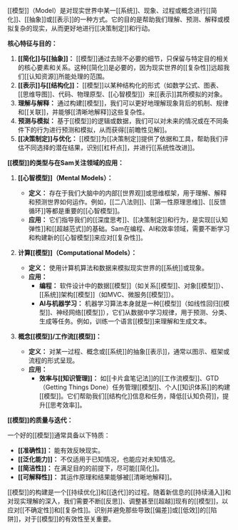 [[模型]]（Model）是对现实世界中某一[[系统]]、现象、过程或概念进行[[简化]]、[[抽象]]或[[表示]]的一种方式。它的目的是帮助我们理解、预测、解释或模拟复杂的现实，从而更好地进行[[决策制定]]和行动。

**核心特征与目的：**

1.  **[[简化]]与[[抽象]]：** [[模型]]通过去除不必要的细节，只保留与特定目的相关的核心要素和关系。这种[[简化]]是必要的，因为现实世界的[[复杂性]]远超我们[[认知资源]]所能处理的范围。
2.  **[[表示]]与[[结构化]]：** [[模型]]以某种结构化的形式（如数学公式、图表、[[思维导图]]、代码、物理原型、[[心智模型]]）来[[表示]]其所模拟的对象。
3.  **理解与解释：** 通过构建[[模型]]，我们可以更好地理解现象背后的机制、规律和[[关联]]，并能够[[清晰地解释]]这些复杂性。
4.  **预测与模拟：** 基于[[模型]]的逻辑或数据，我们可以对未来的情况或在不同条件下的行为进行预测和模拟，从而获得[[前瞻性见解]]。
5.  **[[决策制定]]与优化：** [[模型]]为[[决策制定]]提供了依据和工具，帮助我们评估不同选择的潜在结果，识别[[杠杆点]]，并进行[[系统性改进]]。

**[[模型]]的类型与在Sam关注领域的应用：**

1.  **[[心智模型]]（Mental Models）：**
    *   **定义：** 存在于我们大脑中的内部[[世界观]]或思维框架，用于理解、解释和预测世界如何运作。例如，[[二八法则]]、[[第一性原理思维]]、[[反馈循环]]等都是重要的[[心智模型]]。
    *   **应用：** 它们指导我们的[[深度思考]]、[[决策制定]]和行为，是实现[[认知弹性]]和[[超越范式]]的基础。Sam在编程、AI和效率领域，需要不断学习和构建新的[[心智模型]]来应对[[复杂性]]。

2.  **计算[[模型]]（Computational Models）：**
    *   **定义：** 使用计算机算法和数据来模拟现实世界的[[系统]]或现象。
    *   **应用：**
        *   **编程：** 软件设计中的数据[[模型]]（如关系[[模型]]、对象[[模型]]）、[[系统]]架构[[模型]]（如MVC、微服务[[模型]]）。
        *   **AI与机器学习：** 机器学习算法本身就是一种[[模型]]（如线性回归[[模型]]、神经网络[[模型]]），它们从数据中学习规律，用于预测、分类、生成等任务。例如，训练一个语言[[模型]]来理解和生成文本。

3.  **概念[[模型]]/工作流[[模型]]：**
    *   **定义：** 对某一过程、概念或[[系统]]的抽象[[表示]]，通常以图示、框架或流程的形式呈现。
    *   **应用：**
        *   **效率与[[知识管理]]：** 如[[卡片盒笔记法]]的[[工作流模型]]、GTD（Getting Things Done）任务管理[[模型]]、个人[[知识体系]]的构建[[模型]]。它们帮助我们[[结构化]]信息和任务，降低[[认知负荷]]，提升[[思考效率]]。

**[[模型]]的质量与迭代：**

一个好的[[模型]]通常具备以下特质：

*   **[[准确性]]：** 能有效反映现实。
*   **[[泛化能力]]：** 不仅适用于已知情况，也能应对未知情况。
*   **[[简洁性]]：** 在满足目的的前提下，尽可能[[简化]]。
*   **[[可解释性]]：** 其运作原理和结果能够被[[清晰地解释]]。

[[模型]]的构建是一个[[持续优化]]和[[迭代]]的过程。随着新信息的[[持续涌入]]和对现实理解的深入，我们需要不断[[反思]]、调整甚至[[超越]]现有的[[模型]]，以应对[[不确定性]]和[[复杂性]]。识别并避免那些导致[[偏差]]或[[低效]]的[[陷阱]]，对于[[模型]]的有效性至关重要。